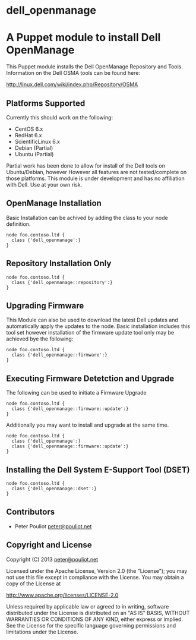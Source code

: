 dell_openmanage
========

A Puppet module to install Dell OpenManage 
============================================================================

This Puppet module installs the Dell OpenManage Repository and Tools.
Information on the Dell OSMA tools can be found here:

  http://linux.dell.com/wiki/index.php/Repository/OSMA


Platforms Supported
-------------------
Currently this should work on the following:

 * CentOS 6.x
 * RedHat 6.x
 * ScientificLinux 6.x
 * Debian (Partial)
 * Ubuntu (Partial)

  
Partial work has been done to allow for install of the Dell tools on Ubuntu/Debian, however 
However all features are not tested/complete on those platforms.
This module is under development and has no affiliation with Dell.
Use at your own risk.


OpenManage Installation
------------
Basic Installation can be achived by adding the class to your node definition.

    node foo.contoso.ltd {
      class {'dell_openmanage':}
    }

Repository Installation Only
----------------------------

    node foo.contoso.ltd {
      class {'dell_openmanage::repository':}
    }

Upgrading Firmware
------------------
This Module can also be used to download the latest Dell updates and automatically
apply the updates to the node.  Basic installation includes this tool set however
installation of the firmware update tool only may be achieved bye the following:
   
    node foo.contoso.ltd {
      class {'dell_openmanage::firmware':}
    }

Executing Firmware Detetction and Upgrade
-----------------------------------------
The following can be used to initiate a Firmware Upgrade

    node foo.contoso.ltd {
      class {'dell_openmanage::firmware::update':}
    }


Additionally you may want to install and upgrade at the same time.

    node foo.contoso.ltd {
      class {'dell_openmanage':}
      class {'dell_openmanage::firmware::update':}
    }

Installing the Dell System E-Support Tool (DSET)
------------------------------------------------
    node foo.contoso.ltd {
      class {'dell_openmanage::dset':}
    }




Contributors
------------

 * Peter Pouliot <peter@pouliot.net>

Copyright and License
---------------------

Copyright (C) 2013 peter@pouliot.net

Licensed under the Apache License, Version 2.0 (the "License");
you may not use this file except in compliance with the License.
You may obtain a copy of the License at

  http://www.apache.org/licenses/LICENSE-2.0

Unless required by applicable law or agreed to in writing, software
distributed under the License is distributed on an "AS IS" BASIS,
WITHOUT WARRANTIES OR CONDITIONS OF ANY KIND, either express or implied.
See the License for the specific language governing permissions and
limitations under the License.
